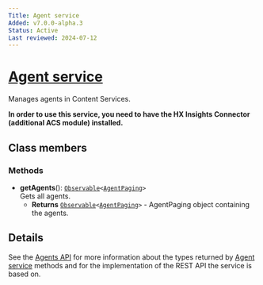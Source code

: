 ```yaml
---
Title: Agent service
Added: v7.0.0-alpha.3
Status: Active
Last reviewed: 2024-07-12
---
```


# [Agent service](../../../lib/content-services/src/lib/agent/services/agent.service.ts "Defined in agent.service.ts")

Manages agents in Content Services.<br/>

<b>In order to use this service, you need to have the HX Insights Connector (additional ACS module) installed.</b>

## Class members

### Methods

-   **getAgents**(): [`Observable`](http://reactivex.io/documentation/observable.html)`<`[`AgentPaging`](../../../lib/js-api/src/api/content-rest-api/docs/AgentsApi.md#agentpaging)`>`<br/>
    Gets all agents.
    -   **Returns** [`Observable`](http://reactivex.io/documentation/observable.html)`<`[`AgentPaging`](../../../lib/js-api/src/api/content-rest-api/docs/AgentsApi.md#agentpaging)`>` - AgentPaging object containing the agents.

## Details

See the
[Agents API](../../../lib/js-api/src/api/content-rest-api/docs/AgentsApi.md) for more information about the types returned by [Agent
service](agent.service.md) methods and for the implementation of the REST API the service is
based on.
